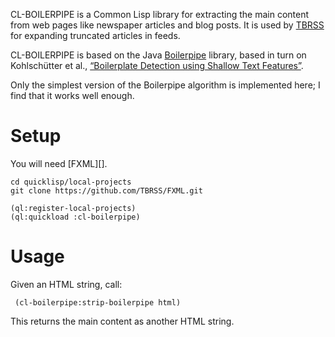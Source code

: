 CL-BOILERPIPE is a Common Lisp library for extracting the main content
from web pages like newspaper articles and blog posts. It is used by
[TBRSS][] for expanding truncated articles in feeds.

CL-BOILERPIPE is based on the Java [Boilerpipe][] library, based in
turn on Kohlschütter et al.,
[“Boilerplate Detection using Shallow Text Features”][paper].

Only the simplest version of the Boilerpipe algorithm is implemented
here; I find that it works well enough.

# Setup

You will need [FXML][].

    cd quicklisp/local-projects
    git clone https://github.com/TBRSS/FXML.git

    (ql:register-local-projects)
    (ql:quickload :cl-boilerpipe)

# Usage

Given an HTML string, call:

     (cl-boilerpipe:strip-boilerpipe html)

This returns the main content as another HTML string.

[TBRSS]: https://tbrss.com
[Boilerpipe]: https://github.com/kohlschutter/boilerpipe
[paper]: http://www.l3s.de/~kohlschuetter/boilerplate/
